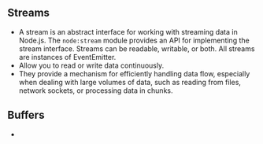 ## Streams
- A stream is an abstract interface for working with streaming data in Node.js. The `node:stream` module provides an API for implementing the stream interface. Streams can be readable, writable, or both. All streams are instances of EventEmitter.
- Allow you to read or write data continuously. 
- They provide a mechanism for efficiently handling data flow, especially when dealing with large volumes of data, such as reading from files, network sockets, or processing data in chunks.


## Buffers
- 